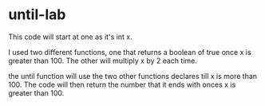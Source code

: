 # until-lab

This code will start at one as it's int x.

I used two different functions, one that returns a boolean of true once x is greater than 100. The other will multiply x by 2 each time.

the until function will use the two other functions declares till x is more than 100. The code will then return the number that it ends with onces x is greater than 100.